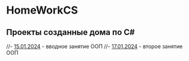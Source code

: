 # HomeWorkCS
## Проекты созданные дома по C#
//- [15.01.2024](15.01.2024) - вводное занятие ООП
//- [17.01.2024](17.01.2024) - второе занятие ООП
